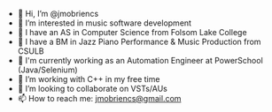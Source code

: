 - 👋 Hi, I’m @jmobriencs
- 👀 I’m interested in music software development
- 📜 I have an AS in Computer Science from Folsom Lake College
- 📜 I have a BM in Jazz Piano Performance & Music Production from CSULB
- 🤖 I'm currently working as an Automation Engineer at PowerSchool (Java/Selenium)
- 🌱 I’m working with C++ in my free time
- 💞️ I’m looking to collaborate on VSTs/AUs
- 📫 How to reach me: jmobriencs@gmail.com
